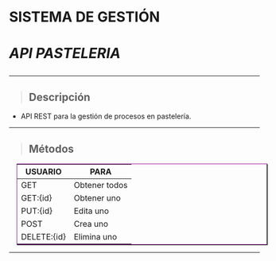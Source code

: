 # **SISTEMA DE GESTIÓN**
# **_API PASTELERIA_** <hr>
> ## Descripción
- API REST para la gestión de procesos en pastelería.

<hr>

>## Métodos

**USUARIO**  | **PARA**
------------ | -------------
GET          | Obtener todos 
GET:{id}     | Obtener uno
PUT:{id}     | Edita uno
POST         | Crea uno
DELETE:{id}  | Elimina uno
<hr>


<style>table{margin:15px;pading:5px;border:1px solid rgba(150,20,150);box-shadow:1px 1px rgba(20,20,20)}</style>